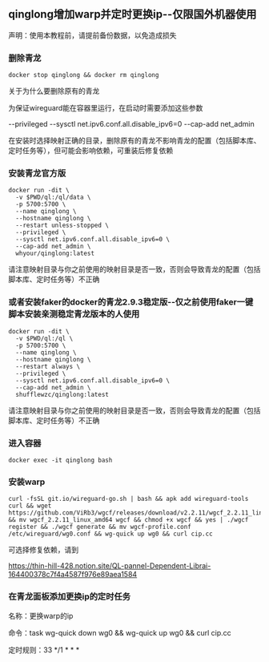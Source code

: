 ## qinglong增加warp并定时更换ip--仅限国外机器使用

声明：使用本教程前，请提前备份数据，以免造成损失

### 删除青龙

```
docker stop qinglong && docker rm qinglong
```

关于为什么要删除原有的青龙

为保证wireguard能在容器里运行，在启动时需要添加这些参数

--privileged --sysctl net.ipv6.conf.all.disable_ipv6=0 --cap-add net_admin

在安装时选择映射正确的目录，删除原有的青龙不影响青龙的配置（包括脚本库、定时任务等），但可能会影响依赖，可重装后修复依赖

### 安装青龙官方版

```
docker run -dit \
  -v $PWD/ql:/ql/data \
  -p 5700:5700 \
  --name qinglong \
  --hostname qinglong \
  --restart unless-stopped \
  --privileged \
  --sysctl net.ipv6.conf.all.disable_ipv6=0 \
  --cap-add net_admin \
  whyour/qinglong:latest
```

请注意映射目录与你之前使用的映射目录是否一致，否则会导致青龙的配置（包括脚本库、定时任务等）不正确

### 或者安装faker的docker的青龙2.9.3稳定版--仅之前使用faker一键脚本安装亲测稳定青龙版本的人使用

```
docker run -dit \
  -v $PWD/ql:/ql \
  -p 5700:5700 \
  --name qinglong \
  --hostname qinglong \
  --restart always \
  --privileged \
  --sysctl net.ipv6.conf.all.disable_ipv6=0 \
  --cap-add net_admin \
  shufflewzc/qinglong:latest
```

请注意映射目录与你之前使用的映射目录是否一致，否则会导致青龙的配置（包括脚本库、定时任务等）不正确

### 进入容器

```
docker exec -it qinglong bash
```

### 安装warp

```
curl -fsSL git.io/wireguard-go.sh | bash && apk add wireguard-tools curl && wget https://github.com/ViRb3/wgcf/releases/download/v2.2.11/wgcf_2.2.11_linux_amd64 && mv wgcf_2.2.11_linux_amd64 wgcf && chmod +x wgcf && yes | ./wgcf register && ./wgcf generate && mv wgcf-profile.conf /etc/wireguard/wg0.conf && wg-quick up wg0 && curl cip.cc
```

可选择修复依赖，请到

https://thin-hill-428.notion.site/QL-pannel-Dependent-Librai-164400378c7f4a4587f976e89aea1584

### 在青龙面板添加更换ip的定时任务

名称：更换warp的ip

命令：task wg-quick down wg0 && wg-quick up wg0 && curl cip.cc

定时规则：33 */1 * * *
